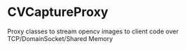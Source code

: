 # CVCaptureProxy
Proxy classes to stream opencv images to client code over TCP/DomainSocket/Shared Memory  
